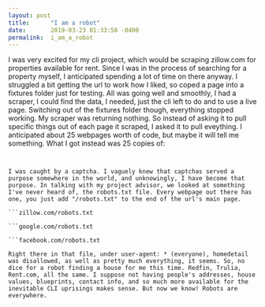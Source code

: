```yaml
---
layout: post
title:      "I am a robot"
date:       2019-03-23 01:33:58 -0400
permalink:  i_am_a_robot
---
```



I was very excited for my cli project, which would be scraping zillow.com for properties available for rent. Since I was in the process of searching for a property myself, I anticipated spending a lot of time on there anyway. I struggled a bit getting the url to work how I liked, so coped a page into a fixtures folder just for testing. All was going well and smoothly, I had a scraper, I could find the data, I needed, just the cli left to do and to use a live page. Switching out of the fixtures folder though, everything stopped working. My scraper was returning nothing. So instead of asking it to pull specific things out of each page it scraped, I asked it to pull eveything. I anticipated about 25 webpages worth of code, but maybe it will tell me something. What I got instead was 25 copies of:

```Please verify you're a human to contine.


I was caught by a captcha. I vaguely knew that captchas served a purpose somewhere in the world, and unknowingly, I have become that purpose. In talking with my project advisor, we looked at something I've never heard of, the robots.txt file. Every webpage out there has one, you just add "/robots.txt" to the end of the url's main page.

```zillow.com/robots.txt

```google.com/robots.txt

```facebook.com/robots.txt

Right there in that file, under user-agent: * (everyone), homedetail was disallowed, as well as pretty much everything, it seems. So, no dice for a robot finding a house for me this time. Redfin, Trulia, Rent.com, all the same. I suppose not having people's addresses, house values, blueprints, contact info, and so much more available for the inevitable CLI uprisings makes sense. But now we know! Robots are everywhere.
